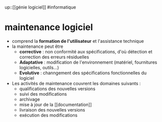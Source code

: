 up::[[génie logiciel]]
#informatique 
# maintenance logiciel

 - comprend la **formation de l'utilisateur** et l'assistance technique
 - la maintenance peut être
     - **corrective** : non conformité aux spécifications, d'où détection et correction des erreurs résiduelles 
     - **Adaptative** : modification de l'environnement (matériel, fournitures logicielles, outils...)
     - **Evolutive** : channgement des spécifications fonctionnelles du logiciel
 - Les activités de maintenance couvrent les domaines suivants :
     - qualifications des nouvelles versions
     - suivi des modifications
     - archivage
     - mise à jour de la [[documentation]]
     - livraison des nouvelles versions
     - exécution des modifications
